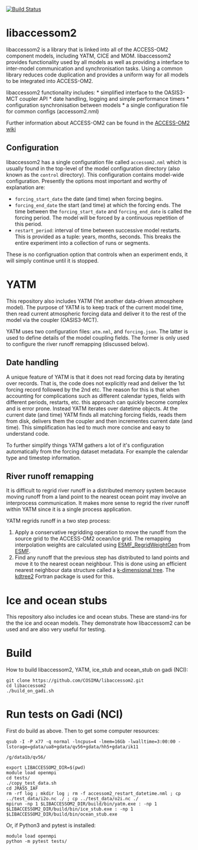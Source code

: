
[![Build Status](https://accessdev.nci.org.au/jenkins/buildStatus/icon?job=ACCESS-OM2/libaccessom2)](https://accessdev.nci.org.au/jenkins/job/ACCESS-OM2/job/libaccessom2/)

# libaccessom2

libaccessom2 is a library that is linked into all of the ACCESS-OM2 component models, including YATM, CICE and MOM. libaccessom2 provides functionality used by all models as well as providing a interface to inter-model communication and synchronisation tasks. Using a common library reduces code duplication and provides a uniform way for all models to be integrated into ACCESS-OM2.

libaccessom2 functionality includes:
    * simplified interface to the OASIS3-MCT coupler API
    * date handling, logging and simple performance timers
    * configuration synchronisation between models
    * a single configuration file for common configs (accessom2.nml)

Further information about ACCESS-OM2 can be found in the [ACCESS-OM2 wiki](https://github.com/COSIMA/access-om2/wiki)

## Configuration

libaccessom2 has a single configuration file called `accessom2.nml` which is usually found in the top-level of the model configuration directory (also known as the `control` directory). This configuration contains model-wide configuration. Presently the options most important and worthy of explanation are:

* `forcing_start_date` the date (and time) when forcing begins.
* `forcing_end_date` the start (and time) at which the forcing ends. The time between the `forcing_start_date` and `forcing_end_date` is called the forcing period. The model will be forced by a continuous repetition of this period.
* `restart_period`: interval of time between successive model restarts. This is provided as a tuple: years, months, seconds. This breaks the entire experiment into a collection of runs or segments.

These is no configruation option that controls when an experiment ends, it will simply continue until it is stopped.

# YATM

This repository also includes YATM (Yet another data-driven atmosphere model). The purpose of YATM is to keep track of the current model time, then read current atmospheric forcing data and deliver it to the rest of the model via the coupler (OASIS3-MCT).

YATM uses two configuration files: `atm.nml`, and `forcing.json`. The latter is used to define details of the model coupling fields. The former is only used to configure the river runoff remapping (discussed below).

## Date handling

A unique feature of YATM is that it does not read forcing data by iterating over records. That is, the code does not explicitly read and deliver the 1st forcing record followed by the 2nd etc. The reason for this is that when accounting for complications such as different calendar types, fields with different periods, restarts, etc. this approach can quickly become complex and is error prone. Instead YATM iterates over datetime objects. At the current date (and time) YATM finds all matching forcing fields, reads them from disk, delivers them the coupler and then incrementes current date (and time). This simplification has led to much more concise and easy to understand code.

To further simplify things YATM gathers a lot of it's configuration automatically from the forcing dataset metadata. For example the calendar type and timestep information.

## River runoff remapping

It is difficult to regrid river runoff in a distributed memory system because moving runoff from a land point to the nearest ocean point may involve an interprocess communication. It makes more sense to regrid the river runoff within YATM since it is a single process application.

YATM regrids runoff in a two step process:

1. Apply a conservative regridding operation to move the runoff from the source grid to the ACCESS-OM2 ocean/ice grid. The remapping interpolation weights are calculated using [ESMF\_RegridWeightGen](https://www.earthsystemcog.org/projects/regridweightgen/) from [ESMF](https://www.earthsystemcog.org/projects/esmf/).
2. Find any runoff that the previous step has distributed to land points and move it to the nearest ocean neighbour. This is done using an efficient nearest neighbour data structure called a [k-dimensional tree](https://en.wikipedia.org/wiki/K-d_tree). The [kdtree2](https://github.com/jmhodges/kdtree2) Fortran package is used for this.

# Ice and ocean stubs

This repository also includes ice and ocean stubs. These are stand-ins for the the ice and ocean models. They demonstrate how libaccessom2 can be used and are also very useful for testing.

# Build

How to build libaccessom2, YATM, ice\_stub and ocean\_stub on gadi (NCI):

```{bash}
git clone https://github.com/COSIMA/libaccessom2.git
cd libaccessom2
./build_on_gadi.sh
```

# Run tests on Gadi (NCI)

First do build as above. Then to get some computer resources:

```{bash}
qsub -I -P x77 -q normal -lncpus=4 -lmem=16Gb -lwalltime=3:00:00 -lstorage=gdata/ua8+gdata/qv56+gdata/hh5+gdata/ik11

/g/data1b/qv56/
```


```{bash}
export LIBACCESSOM2_DIR=$(pwd)
module load openmpi
cd tests/
./copy_test_data.sh
cd JRA55_IAF
rm -rf log ; mkdir log ; rm -f accessom2_restart_datetime.nml ; cp ../test_data/i2o.nc ./ ; cp ../test_data/o2i.nc ./
mpirun -np 1 $LIBACCESSOM2_DIR/build/bin/yatm.exe : -np 1 $LIBACCESSOM2_DIR/build/bin/ice_stub.exe : -np 1 $LIBACCESSOM2_DIR/build/bin/ocean_stub.exe
```

Or, if Python3 and pytest is installed:

```{bash}
module load openmpi
python -m pytest tests/
```

